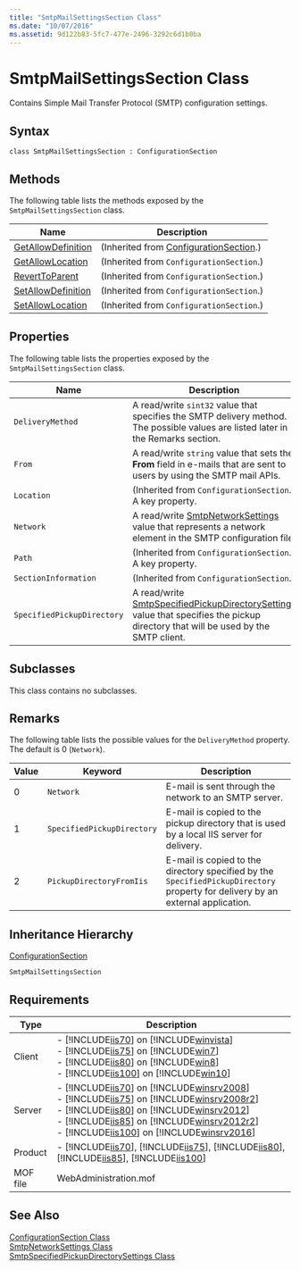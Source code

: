 ```yaml
---
title: "SmtpMailSettingsSection Class"
ms.date: "10/07/2016"
ms.assetid: 9d122b83-5fc7-477e-2496-3292c6d1b0ba
---
```

# SmtpMailSettingsSection Class
Contains Simple Mail Transfer Protocol (SMTP) configuration settings.  
  
## Syntax  
  
```vbs  
class SmtpMailSettingsSection : ConfigurationSection  
```  
  
## Methods  
 The following table lists the methods exposed by the `SmtpMailSettingsSection` class.  
  
|Name|Description|  
|----------|-----------------|  
|[GetAllowDefinition](../wmi-provider/configurationsection-getallowdefinition-method.md)|(Inherited from [ConfigurationSection](../wmi-provider/configurationsection-class.md).)|  
|[GetAllowLocation](../wmi-provider/configurationsection-getallowlocation-method.md)|(Inherited from `ConfigurationSection`.)|  
|[RevertToParent](../wmi-provider/configurationsection-reverttoparent-method.md)|(Inherited from `ConfigurationSection`.)|  
|[SetAllowDefinition](../wmi-provider/configurationsection-setallowdefinition-method.md)|(Inherited from `ConfigurationSection`.)|  
|[SetAllowLocation](../wmi-provider/configurationsection-setallowlocation-method.md)|(Inherited from `ConfigurationSection`.)|  
  
## Properties  
 The following table lists the properties exposed by the `SmtpMailSettingsSection` class.  
  
|Name|Description|  
|----------|-----------------|  
|`DeliveryMethod`|A read/write `sint32` value that specifies the SMTP delivery method. The possible values are listed later in the Remarks section.|  
|`From`|A read/write `string` value that sets the **From** field in e-mails that are sent to users by using the SMTP mail APIs.|  
|`Location`|(Inherited from `ConfigurationSection`.) A key property.|  
|`Network`|A read/write [SmtpNetworkSettings](../wmi-provider/smtpnetworksettings-class.md) value that represents a network element in the SMTP configuration file.|  
|`Path`|(Inherited from `ConfigurationSection`.) A key property.|  
|`SectionInformation`|(Inherited from `ConfigurationSection`.)|  
|`SpecifiedPickupDirectory`|A read/write [SmtpSpecifiedPickupDirectorySettings](../wmi-provider/smtpspecifiedpickupdirectorysettings-class.md) value that specifies the pickup directory that will be used by the SMTP client.|  
  
## Subclasses  
 This class contains no subclasses.  
  
## Remarks  
 The following table lists the possible values for the `DeliveryMethod` property. The default is 0 (`Network`).  
  
|Value|Keyword|Description|  
|-----------|-------------|-----------------|  
|0|`Network`|E-mail is sent through the network to an SMTP server.|  
|1|`SpecifiedPickupDirectory`|E-mail is copied to the pickup directory that is used by a local IIS server for delivery.|  
|2|`PickupDirectoryFromIis`|E-mail is copied to the directory specified by the `SpecifiedPickupDirectory` property for delivery by an external application.|  
  
## Inheritance Hierarchy  
 [ConfigurationSection](../wmi-provider/configurationsection-class.md)  
  
 `SmtpMailSettingsSection`  
  
## Requirements  
  
|Type|Description|  
|----------|-----------------|  
|Client|-   [!INCLUDE[iis70](../wmi-provider/includes/iis70-md.md)] on [!INCLUDE[winvista](../wmi-provider/includes/winvista-md.md)]<br />-   [!INCLUDE[iis75](../wmi-provider/includes/iis75-md.md)] on [!INCLUDE[win7](../wmi-provider/includes/win7-md.md)]<br />-   [!INCLUDE[iis80](../wmi-provider/includes/iis80-md.md)] on [!INCLUDE[win8](../wmi-provider/includes/win8-md.md)]<br />-   [!INCLUDE[iis100](../wmi-provider/includes/iis100-md.md)] on [!INCLUDE[win10](../wmi-provider/includes/win10-md.md)]|  
|Server|-   [!INCLUDE[iis70](../wmi-provider/includes/iis70-md.md)] on [!INCLUDE[winsrv2008](../wmi-provider/includes/winsrv2008-md.md)]<br />-   [!INCLUDE[iis75](../wmi-provider/includes/iis75-md.md)] on [!INCLUDE[winsrv2008r2](../wmi-provider/includes/winsrv2008r2-md.md)]<br />-   [!INCLUDE[iis80](../wmi-provider/includes/iis80-md.md)] on [!INCLUDE[winsrv2012](../wmi-provider/includes/winsrv2012-md.md)]<br />-   [!INCLUDE[iis85](../wmi-provider/includes/iis85-md.md)] on [!INCLUDE[winsrv2012r2](../wmi-provider/includes/winsrv2012r2-md.md)]<br />-   [!INCLUDE[iis100](../wmi-provider/includes/iis100-md.md)] on [!INCLUDE[winsrv2016](../wmi-provider/includes/winsrv2016-md.md)]|  
|Product|-   [!INCLUDE[iis70](../wmi-provider/includes/iis70-md.md)], [!INCLUDE[iis75](../wmi-provider/includes/iis75-md.md)], [!INCLUDE[iis80](../wmi-provider/includes/iis80-md.md)], [!INCLUDE[iis85](../wmi-provider/includes/iis85-md.md)], [!INCLUDE[iis100](../wmi-provider/includes/iis100-md.md)]|  
|MOF file|WebAdministration.mof|  
  
## See Also  
 [ConfigurationSection Class](../wmi-provider/configurationsection-class.md)   
 [SmtpNetworkSettings Class](../wmi-provider/smtpnetworksettings-class.md)   
 [SmtpSpecifiedPickupDirectorySettings Class](../wmi-provider/smtpspecifiedpickupdirectorysettings-class.md)